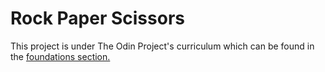 # Rock Paper Scissors
This project is under The Odin Project's curriculum which can be found in the [foundations section.](https://www.theodinproject.com/paths/foundations/courses/foundations/lessons/rock-paper-scissors)

